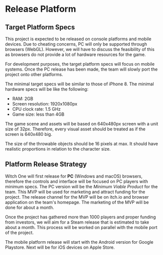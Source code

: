 # Release Platform

## Target Platform Specs

This project is expected to be released on console platforms and mobile devices. Due to cheating concerns, PC will only be supported through browsers \(WebGL\). However, we will have to discuss the feasibility of this as browsers do not provide a lot of hardware resources for the game.

For development purposes, the target platform specs will focus on mobile systems. Once the PC release has been made, the team will slowly port the project onto other platforms.

The minimal target specs will be similar to those of iPhone 8. The minimal hardware specs will be like the following:

* RAM: 2GB
* Screen resolution: 1920x1080px
* CPU clock rate: 1.5 GHz
* Game size: less than 4GB

The game scene and assets will be based on 640x480px screen with a unit size of 32px. Therefore, every visual asset should be treated as if the screen is 640x480 big.

The size of the throwable objects should be 16 pixels at max. It should have realistic proportions in relation to the character size.

## Platform Release Strategy

Witch One will first release for **PC** \(Windows and macOS\) browsers, therefore the controls and interface will be focused on PC players with minimum specs. The PC version will be the _Minimum Viable Product_ for the team. This MVP will be used for marketing and attract funding for the project. The release channel for the MVP will be on itch.io and browser application on the team's homepage. The marketing of the MVP will be done for about a month.

Once the project has gathered more than 1000 players and proper funding from investors, we will aim for a Steam release that is estimated to take about a month. This process will be worked on parallel with the mobile port of the project.

The mobile platform release will start with the Android version for Google Playstore. Next will be for iOS devices on Apple Store.

